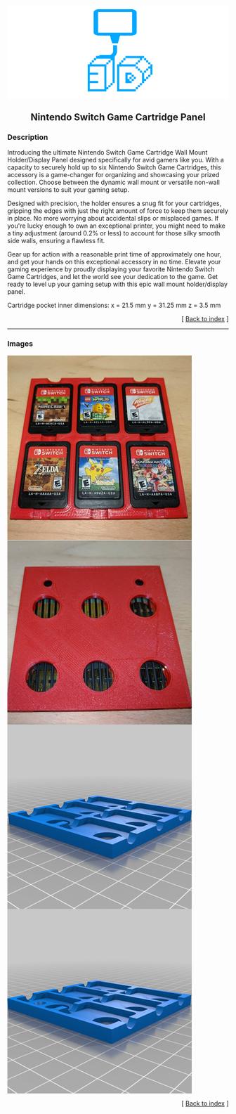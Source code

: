 <div align="center">
  <img align="center" src="../.github/images/3d.png" />
  <h2 align="center">Nintendo Switch Game Cartridge Panel</h2>
</div>

### Description

Introducing the ultimate Nintendo Switch Game Cartridge Wall Mount Holder/Display Panel designed specifically for avid gamers like you. With a capacity to securely hold up to six Nintendo Switch Game Cartridges, this accessory is a game-changer for organizing and showcasing your prized collection. Choose between the dynamic wall mount or versatile non-wall mount versions to suit your gaming setup.

Designed with precision, the holder ensures a snug fit for your cartridges, gripping the edges with just the right amount of force to keep them securely in place. No more worrying about accidental slips or misplaced games. If you're lucky enough to own an exceptional printer, you might need to make a tiny adjustment (around 0.2% or less) to account for those silky smooth side walls, ensuring a flawless fit.

Gear up for action with a reasonable print time of approximately one hour, and get your hands on this exceptional accessory in no time. Elevate your gaming experience by proudly displaying your favorite Nintendo Switch Game Cartridges, and let the world see your dedication to the game. Get ready to level up your gaming setup with this epic wall mount holder/display panel.

Cartridge pocket inner dimensions:
x = 21.5 mm
y = 31.25 mm
z = 3.5 mm

<p align="right">[ <a href="../README.md">Back to index</a> ]</p>

---

### Images

<img align="center" src="images/preview_01.png" />
<img align="center" src="images/preview_02.png" />
<img align="center" src="images/preview_03.png" />
<img align="center" src="images/preview_04.png" />

<p align="right">[ <a href="../README.md">Back to index</a> ]</p>

<!-- LINKS -->
